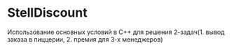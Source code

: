 # StellDiscount
Использование основных условий в C++ для решения 2-задач(1. вывод заказа в пиццерии, 2. премия для 3-х менеджеров) 
